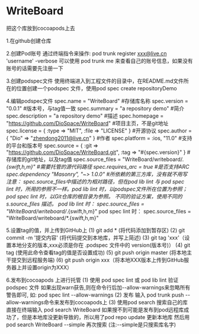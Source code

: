 # WriteBoard
把这个库放到cocoapods上去

1.在github创建仓库

2.创建Pod账号
通过终端指令来操作: pod trunk register xxx@live.cn  'username'  -verbose
可以使用 pod trunk me 来查看自己的账号信息，如果没有账号的话需要先注册一下

3.创建podspec文件
使用终端进入到工程文件的目录中，在README.md文件所在的位置创建一个podspec 文件，使用pod spec create repositoryDemo

4.编辑podspec文件
spec.name         = "WriteBoard"    #存储库名称
spec.version      = "0.0.1"      #版本号，与tag值一致
spec.summary      = "a repository demo"  #简介
spec.description  = "a repository demo"  #描述
spec.homepage     = "https://github.com/DioSpace/WriteBoard"      #项目主页，不是git地址
spec.license      = { :type => "MIT", :file => "LICENSE" }   #开源协议
spec.author             = { "Dio" => "zhendong2011@live.cn" }  #作者
spec.platform     = :ios, "11.0"                  #支持的平台和版本号
spec.source       = { :git => "https://github.com/DioSpace/WriteBoard.git", :tag => "#{spec.version}" }         #存储库的git地址，以及tag值
spec.source_files  =  "WriteBoard/writeboard/*.{swift,h,m}" #需要托管的源代码路径
spec.requires_arc = true #是否支持ARC
spec.dependency "Masonry", "~> 1.0.0"    #所依赖的第三方库，没有就不用写
注意：
spec.source_files中描述的为相对路径，但在pod lib lint 与 pod spec lint 时，所用的参照不一样。pod lib lint 时，以podspec文件所在位置为参照；pod spec lint 时，以Git仓库的根目录为参照。
不同的验证方案，使用不同的s.source_files 描述。
pod lib lint 时：
spec.source_files  = "WriteBoard/writeboard/*.{swift,h,m}"
pod spec lint 时：
spec.source_files  = "WriteBoard/writeboard/*.{swift,h,m}"


5.设置tag的值，并上传到GitHub上
(1) git add * (将代码添加到暂存区)
(2) git commit -m '提交内容' (将代码提交到本地库，并写上简述)
(3) git tag 'xxx'（设置本地分支的版本,xxx必须是你在 .podspec 文件中的 version(版本号)）
(4) git tag (使用此命令查看tag的值是否设置成功)
(5) git push origin master (将本地主干提交到远程服务端)
(6) git push origin xxx（将本地XXX版本上传到GitHub服务器上并设置origin为XXX）

6.发布到cocoapods 上进行托管
(1) 使用 pod spec lint 或 pod lib lint  验证podspec 文件
如果出现warn获告,则在命令行后加--allow-warnings来忽略所有警告即可, 如: pod spec lint --allow-warnings
(2) 发布
输入 pod trunk push --allow-warnings命令来发布到cocoapods上
(3) 使用pod search 搜索自己的库
直接在终端输入 pod search WriteBoard 
如果搜不到可能是发布到pod远程库成功了，但是本地库没更新导致的，所以用了pod repo update 更新本地库
然后用 pod search WriteBoard --simple 再次搜索 (注:--simple是只搜索库名字)
